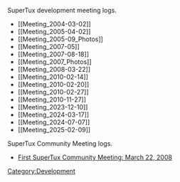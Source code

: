 SuperTux development meeting logs.

* [[Meeting_2004-03-02]]
* [[Meeting_2005-04-02]]
* [[Meeting_2005-09_Photos]]
* [[Meeting_2007-05]]
* [[Meeting_2007-08-18]]
* [[Meeting_2007_Photos]]
* [[Meeting_2008-03-22]]
* [[Meeting_2010-02-14]]
* [[Meeting_2010-02-20]]
* [[Meeting_2010-02-27]]
* [[Meeting_2010-11-27]]
* [[Meeting_2023-12-10]]
* [[Meeting_2024-03-17]]
* [[Meeting_2024-07-07]]
* [[Meeting_2025-02-09]]

SuperTux Community Meeting logs.

-   [First SuperTux Community Meeting: March 22, 2008](First_SuperTux_Community_Meeting:_March_22,_2008 "wikilink")

<Category:Development>
